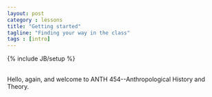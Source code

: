 ```yaml
---
layout: post
category : lessons
title: "Getting started"
tagline: "Finding your way in the class"
tags : [intro]
---
```

{% include JB/setup %}

<br>
Hello, again, and welcome to ANTH 454--Anthropological History and Theory.